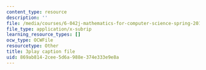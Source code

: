 ```yaml
---
content_type: resource
description: ''
file: /media/courses/6-042j-mathematics-for-computer-science-spring-2015/869ab8142cee5d6a988e374e333e9e8a_VJzv6WJTtNc.vtt
file_type: application/x-subrip
learning_resource_types: []
ocw_type: OCWFile
resourcetype: Other
title: 3play caption file
uid: 869ab814-2cee-5d6a-988e-374e333e9e8a
---
```

